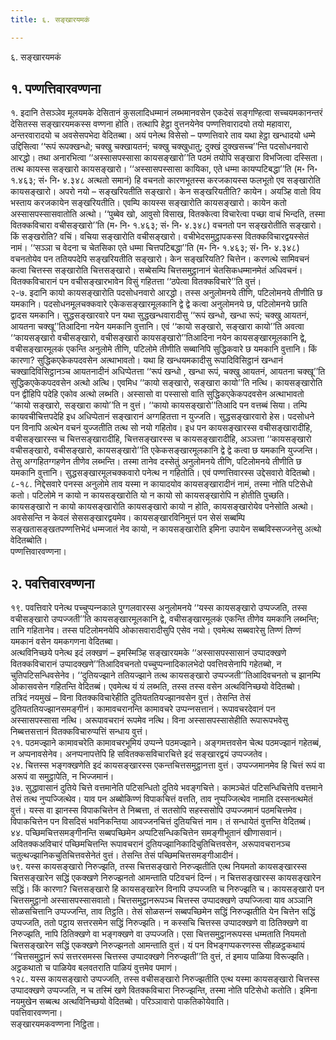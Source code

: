 ```yaml
---
title: ६. सङ्खारयमकं

---
```

६. सङ्खारयमकं  


## १. पण्णत्तिवारवण्णना

१. इदानि तेसञ्‍ञेव मूलयमके देसितानं कुसलादिधम्मानं लब्भमानवसेन एकदेसं सङ्गण्हित्वा सच्‍चयमकानन्तरं देसितस्स सङ्खारयमकस्स वण्णना होति। तत्थापि हेट्ठा वुत्तनयेनेव पण्णत्तिवारादयो तयो महावारा, अन्तरवारादयो च अवसेसपभेदा वेदितब्बा। अयं पनेत्थ विसेसो – पण्णत्तिवारे ताव यथा हेट्ठा खन्धादयो धम्मे उद्दिसित्वा ‘‘रूपं रूपक्खन्धो; चक्खु चक्खायतनं; चक्खु चक्खुधातु; दुक्खं दुक्खसच्‍च’’न्ति पदसोधनवारो आरद्धो। तथा अनारभित्वा ‘‘अस्सासपस्सासा कायसङ्खारो’’ति पठमं तयोपि सङ्खारा विभजित्वा दस्सिता।  
तत्थ कायस्स सङ्खारो कायसङ्खारो। ‘‘अस्सासपस्सासा कायिका, एते धम्मा कायप्पटिबद्धा’’ति (म॰ नि॰ १.४६३; सं॰ नि॰ ४.३४८ अत्थतो समानं) हि वचनतो कारणभूतस्स करजकायस्स फलभूतो एव सङ्खारोति कायसङ्खारो। अपरो नयो – सङ्खरियतीति सङ्खारो। केन सङ्खरियतीति? कायेन। अयञ्हि वातो विय भस्ताय करजकायेन सङ्खरियतीति। एवम्पि कायस्स सङ्खारोति कायसङ्खारो। कायेन कतो अस्सासपस्सासवातोति अत्थो। ‘‘पुब्बेव खो, आवुसो विसाख, वितक्‍केत्वा विचारेत्वा पच्छा वाचं भिन्दति, तस्मा वितक्‍कविचारा वचीसङ्खारो’’ति (म॰ नि॰ १.४६३; सं॰ नि॰ ४.३४८) वचनतो पन सङ्खरोतीति सङ्खारो। किं सङ्खरोति? वचिं। वचिया सङ्खारोति वचीसङ्खारो। वचीभेदसमुट्ठापकस्स वितक्‍कविचारद्वयस्सेतं नामं। ‘‘सञ्‍ञा च वेदना च चेतसिका एते धम्मा चित्तपटिबद्धा’’ति (म॰ नि॰ १.४६३; सं॰ नि॰ ४.३४८) वचनतोयेव पन ततियपदेपि सङ्खरियतीति सङ्खारो। केन सङ्खरियति? चित्तेन। करणत्थे सामिवचनं कत्वा चित्तस्स सङ्खारोति चित्तसङ्खारो। सब्बेसम्पि चित्तसमुट्ठानानं चेतसिकधम्मानमेतं अधिवचनं। वितक्‍कविचारानं पन वचीसङ्खारभावेन विसुं गहितत्ता ‘‘ठपेत्वा वितक्‍कविचारे’’ति वुत्तं।  
२-७. इदानि कायो कायसङ्खारोति पदसोधनवारो आरद्धो। तस्स अनुलोमनये तीणि, पटिलोमनये तीणीति छ यमकानि। पदसोधनमूलचक्‍कवारे एकेकसङ्खारमूलकानि द्वे द्वे कत्वा अनुलोमनये छ, पटिलोमनये छाति द्वादस यमकानि। सुद्धसङ्खारवारे पन यथा सुद्धखन्धवारादीसु ‘‘रूपं खन्धो, खन्धा रूपं; चक्खु आयतनं, आयतना चक्खू’’तिआदिना नयेन यमकानि वुत्तानि। एवं ‘‘कायो सङ्खारो, सङ्खारा कायो’’ति अवत्वा ‘‘कायसङ्खारो वचीसङ्खारो, वचीसङ्खारो कायसङ्खारो’’तिआदिना नयेन कायसङ्खारमूलकानि द्वे, वचीसङ्खारमूलकं एकन्ति अनुलोमे तीणि, पटिलोमे तीणीति सब्बानिपि सुद्धिकवारे छ यमकानि वुत्तानि। किं कारणा? सुद्धिकएकेकपदवसेन अत्थाभावतो। यथा हि खन्धयमकादीसु रूपादिविसिट्ठानं खन्धानं चक्खादिविसिट्ठानञ्‍च आयतनादीनं अधिप्पेतत्ता ‘‘रूपं खन्धो , खन्धा रूपं, चक्खु आयतनं, आयतना चक्खू’’ति सुद्धिकएकेकपदवसेन अत्थो अत्थि। एवमिध ‘‘कायो सङ्खारो, सङ्खारा कायो’’ति नत्थि। कायसङ्खारोति पन द्वीहिपि पदेहि एकोव अत्थो लब्भति। अस्सासो वा पस्सासो वाति सुद्धिकएकेकपदवसेन अत्थाभावतो ‘‘कायो सङ्खारो, सङ्खारा कायो’’ति न वुत्तं। ‘‘कायो कायसङ्खारो’’तिआदि पन वत्तब्बं सिया। तम्पि कायवचीचित्तपदेहि इध अधिप्पेतानं सङ्खारानं अग्गहितत्ता न युज्‍जति। सुद्धसङ्खारवारो हेस। पदसोधने पन विनापि अत्थेन वचनं युज्‍जतीति तत्थ सो नयो गहितोव। इध पन कायसङ्खारस्स वचीसङ्खारादीहि, वचीसङ्खारस्स च चित्तसङ्खारादीहि, चित्तसङ्खारस्स च कायसङ्खारादीहि, अञ्‍ञत्ता ‘‘कायसङ्खारो वचीसङ्खारो, वचीसङ्खारो, कायसङ्खारो’’ति एकेकसङ्खारमूलकानि द्वे द्वे कत्वा छ यमकानि युज्‍जन्ति। तेसु अग्गहितग्गहणेन तीणेव लब्भन्ति। तस्मा तानेव दस्सेतुं अनुलोमनये तीणि, पटिलोमनये तीणीति छ यमकानि वुत्तानि। सुद्धसङ्खारमूलचक्‍कवारो पनेत्थ न गहितोति। एवं पण्णत्तिवारस्स उद्देसवारो वेदितब्बो।  
८-१८. निद्देसवारे पनस्स अनुलोमे ताव यस्मा न कायादयोव कायसङ्खारादीनं नामं, तस्मा नोति पटिसेधो कतो। पटिलोमे न कायो न कायसङ्खारोति यो न कायो सो कायसङ्खारोपि न होतीति पुच्छति। कायसङ्खारो न कायो कायसङ्खारोति कायसङ्खारो कायो न होति, कायसङ्खारोयेव पनेसोति अत्थो। अवसेसन्ति न केवलं सेससङ्खारद्वयमेव। कायसङ्खारविनिमुत्तं पन सेसं सब्बम्पि सङ्खतासङ्खतपण्णत्तिभेदं धम्मजातं नेव कायो, न कायसङ्खारोति इमिना उपायेन सब्बविस्सज्‍जनेसु अत्थो वेदितब्बोति।  
पण्णत्तिवारवण्णना।  


## २. पवत्तिवारवण्णना

१९. पवत्तिवारे पनेत्थ पच्‍चुप्पन्‍नकाले पुग्गलवारस्स अनुलोमनये ‘‘यस्स कायसङ्खारो उप्पज्‍जति, तस्स वचीसङ्खारो उप्पज्‍जती’’ति कायसङ्खारमूलकानि द्वे, वचीसङ्खारमूलकं एकन्ति तीणेव यमकानि लब्भन्ति; तानि गहितानेव। तस्स पटिलोमनयेपि ओकासवारादीसुपि एसेव नयो। एवमेत्थ सब्बवारेसु तिण्णं तिण्णं यमकानं वसेन यमकगणना वेदितब्बा।  
अत्थविनिच्छये पनेत्थ इदं लक्खणं – इमस्मिञ्हि सङ्खारयमके ‘‘अस्सासपस्सासानं उप्पादक्खणे वितक्‍कविचारानं उप्पादक्खणे’’तिआदिवचनतो पच्‍चुप्पन्‍नादिकालभेदो पवत्तिवसेनापि गहेतब्बो, न चुतिपटिसन्धिवसेनेव। ‘‘दुतियज्झाने ततियज्झाने तत्थ कायसङ्खारो उप्पज्‍जती’’तिआदिवचनतो च झानम्पि ओकासवसेन गहितन्ति वेदितब्बं। एवमेत्थ यं यं लब्भति, तस्स तस्स वसेन अत्थविनिच्छयो वेदितब्बो।  
तत्रिदं नयमुखं – विना वितक्‍कविचारेहीति दुतियततियज्झानवसेन वुत्तं। तेसन्ति तेसं दुतियततियज्झानसमङ्गीनं। कामावचरानन्ति कामावचरे उप्पन्‍नसत्तानं। रूपावचरदेवानं पन अस्सासपस्सासा नत्थि। अरूपावचरानं रूपमेव नत्थि। विना अस्सासपस्सासेहीति रूपारूपभवेसु निब्बत्तसत्तानं वितक्‍कविचारुप्पत्तिं सन्धाय वुत्तं।  
२१. पठमज्झाने कामावचरेति कामावचरभूमियं उप्पन्‍ने पठमज्झाने। अङ्गमत्तवसेन चेत्थ पठमज्झानं गहेतब्बं, न अप्पनावसेनेव। अनप्पनापत्तेपि हि सवितक्‍कसविचारचित्ते इदं सङ्खारद्वयं उप्पज्‍जतेव।  
२४. चित्तस्स भङ्गक्खणेति इदं कायसङ्खारस्स एकन्तचित्तसमुट्ठानत्ता वुत्तं। उप्पज्‍जमानमेव हि चित्तं रूपं वा अरूपं वा समुट्ठापेति, न भिज्‍जमानं।  
३७. सुद्धावासानं दुतिये चित्ते वत्तमानेति पटिसन्धितो दुतिये भवङ्गचित्ते। कामञ्‍चेतं पटिसन्धिचित्तेपि वत्तमाने तेसं तत्थ नुप्पज्‍जित्थेव। याव पन अब्बोकिण्णं विपाकचित्तं वत्तति, ताव नुप्पज्‍जित्थेव नामाति दस्सनत्थमेतं वुत्तं। यस्स वा झानस्स विपाकचित्तेन ते निब्बत्ता, तं सतसोपि सहस्ससोपि उप्पज्‍जमानं पठमचित्तमेव। विपाकचित्तेन पन विसदिसं भवनिकन्तिया आवज्‍जनचित्तं दुतियचित्तं नाम। तं सन्धायेतं वुत्तन्ति वेदितब्बं।  
४४. पच्छिमचित्तसमङ्गीनन्ति सब्बपच्छिमेन अप्पटिसन्धिकचित्तेन समङ्गीभूतानं खीणासवानं। अवितक्‍कअविचारं पच्छिमचित्तन्ति रूपावचरानं दुतियज्झानिकादिचुतिचित्तवसेन, अरूपावचरानञ्‍च चतुत्थज्झानिकचुतिचित्तवसेनेतं वुत्तं। तेसन्ति तेसं पच्छिमचित्तसमङ्गीआदीनं।  
७९. यस्स कायसङ्खारो निरुज्झति, तस्स चित्तसङ्खारो निरुज्झतीति एत्थ नियमतो कायसङ्खारस्स चित्तसङ्खारेन सद्धिं एकक्खणे निरुज्झनतो आमन्ताति पटिवचनं दिन्‍नं। न चित्तसङ्खारस्स कायसङ्खारेन सद्धिं। किं कारणा? चित्तसङ्खारो हि कायसङ्खारेन विनापि उप्पज्‍जति च निरुज्झति च। कायसङ्खारो पन चित्तसमुट्ठानो अस्सासपस्सासवातो। चित्तसमुट्ठानरूपञ्‍च चित्तस्स उप्पादक्खणे उप्पज्‍जित्वा याव अञ्‍ञानि सोळसचित्तानि उप्पज्‍जन्ति, ताव तिट्ठति। तेसं सोळसन्‍नं सब्बपच्छिमेन सद्धिं निरुज्झतीति येन चित्तेन सद्धिं उप्पज्‍जति, ततो पट्ठाय सत्तरसमेन सद्धिं निरुज्झति। न कस्सचि चित्तस्स उप्पादक्खणे वा ठितिक्खणे वा निरुज्झति, नापि ठितिक्खणे वा भङ्गक्खणे वा उप्पज्‍जति। एसा चित्तसमुट्ठानरूपस्स धम्मताति नियमतो चित्तसङ्खारेन सद्धिं एकक्खणे निरुज्झनतो आमन्ताति वुत्तं। यं पन विभङ्गप्पकरणस्स सीहळट्ठकथायं ‘‘चित्तसमुट्ठानं रूपं सत्तरसमस्स चित्तस्स उप्पादक्खणे निरुज्झती’’ति वुत्तं, तं इमाय पाळिया विरूज्झति। अट्ठकथातो च पाळियेव बलवतराति पाळियं वुत्तमेव पमाणं।  
१२८. यस्स कायसङ्खारो उप्पज्‍जति, तस्स वचीसङ्खारो निरुज्झतीति एत्थ यस्मा कायसङ्खारो चित्तस्स उप्पादक्खणे उप्पज्‍जति, न च तस्मिं खणे वितक्‍कविचारा निरुज्झन्ति, तस्मा नोति पटिसेधो कतोति। इमिना नयमुखेन सब्बत्थ अत्थविनिच्छयो वेदितब्बो। परिञ्‍ञावारो पाकतिकोयेवाति।  
पवत्तिवारवण्णना।  
सङ्खारयमकवण्णना निट्ठिता।  